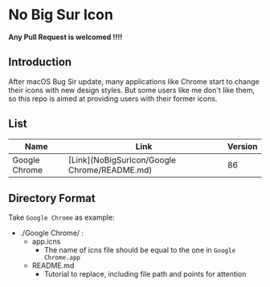 # No Big Sur Icon

**Any Pull Request is welcomed !!!!**


## Introduction

After macOS Bug Sir update, many applications like Chrome start to change their icons with new design styles. But some users like me don't like them, so this repo is aimed at providing users with their former icons.


## List

| Name          | Link                                           | Version |
| ------------- | ---------------------------------------------- | ------- |
| Google Chrome | [Link](NoBigSurIcon/Google Chrome/README.md)   | 86      |


## Directory Format

Take `Google Chrome` as example:

- ./Google Chrome/ :
  - app.icns
    - The name of icns file should be equal to the one in `Google Chrome.app`
  - README.md
    - Tutorial to replace, including file path and points for attention
